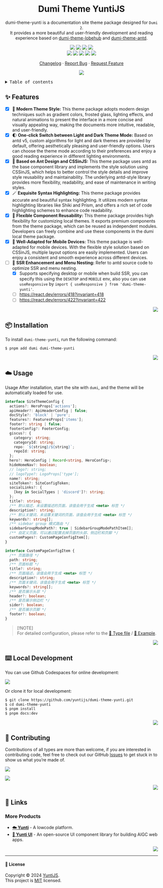 <a name="readme-top"></a>

<div align="center">

<h1>Dumi Theme YuntiJS</h1>

dumi-theme-yunti is a documentation site theme package designed for `Dumi 2`. <br/>It provides a more beautiful and user-friendly development and reading experience based on [dumi-theme-lobehub](https://github.com/lobehub/dumi-theme-lobehub) and [dumi-theme-antd](https://github.com/KuangPF/dumi-theme-antd).

[![][npm-release-shield]][npm-release-link]
[![][github-releasedate-shield]][github-releasedate-link]
[![][github-action-test-shield]][github-action-test-link]
[![][github-action-release-shield]][github-action-release-link]<br/>
[![][github-contributors-shield]][github-contributors-link]
[![][github-forks-shield]][github-forks-link]
[![][github-stars-shield]][github-stars-link]
[![][github-issues-shield]][github-issues-link]
[![][github-license-shield]][github-license-link]

[Changelog](./CHANGELOG.md) · [Report Bug][github-issues-link] · [Request Feature][github-issues-link]

![](https://raw.githubusercontent.com/andreasbm/readme/master/assets/lines/rainbow.png)

</div>

<details>
<summary><kbd>Table of contents</kbd></summary>

#### TOC

- [✨ Features](#-features)
- [📦 Installation](#-installation)
- [☁️ Usage](#️-usage)
- [⌨️ Local Development](#️-local-development)
- [🤝 Contributing](#-contributing)
- [🔗 Links](#-links)
  - [More Products](#more-products)

####

</details>

## ✨ Features

- [x] 🤯 **Modern Theme Style:** This theme package adopts modern design techniques such as gradient colors, frosted glass, lighting effects, and natural animations to present the interface in a more concise and visually appealing way, making the documents more intuitive, readable, and user-friendly.
- [x] 🌓 **One-click Switch between Light and Dark Theme Mode:** Based on antd v5, custom algorithms for light and dark themes are provided by default, offering aesthetically pleasing and user-friendly options. Users can choose the theme mode according to their preferences and enjoy a good reading experience in different lighting environments.
- [x] 💅 **Based on Ant Design and CSSinJS:** This theme package uses antd as the base component library and implements the style solution using CSSinJS, which helps to better control the style details and improve style reusability and maintainability. The underlying antd-style library provides more flexibility, readability, and ease of maintenance in writing styles.
- [x] 🪄 **Exquisite Syntax Highlighting:** This theme package provides accurate and beautiful syntax highlighting. It utilizes modern syntax highlighting libraries like Shiki and Prism, and offers a rich set of code highlighting schemes to enhance code readability.
- [x] 🧩 **Flexible Component Reusability:** This theme package provides high flexibility for customizing local themes. It exports premium components from the theme package, which can be reused as independent modules. Developers can freely combine and use these components in the dumi local theme package.
- [x] 📱 **Well-Adapted for Mobile Devices:** This theme package is well-adapted for mobile devices. With the flexible style solution based on CSSinJS, multiple layout options are easily implemented. Users can enjoy a consistent and smooth experience across different devices.
- [ ] 🧭 **SSR Enhancement and Menu Nesting:** Refer to antd source code to optimize SSR and menu nesting.
  - [x] Supports specifying desktop or mobile when build SSR, you can specify this using the `DESKTOP` and `MOBILE` env, also you can use `useResponsive` by `import { useResponsive } from 'dumi-theme-yunti'`.
  - [ ] <https://react.dev/errors/418?invariant=418>
  - [ ] <https://react.dev/errors/422?invariant=422>

<div align="right">

[![][back-to-top]](#readme-top)

</div>

## 📦 Installation

To install `dumi-theme-yunti`, run the following command:

```bash
$ pnpm add dumi dumi-theme-yunti
```

<div align="right">

[![][back-to-top]](#readme-top)

</div>

## ☁️ Usage

Usage After installation, start the site with `dumi`, and the theme will be automatically loaded for use.

```ts
interface SiteThemeConfig {
  actions?: HeroProps['actions'];
  apiHeader?: ApiHeaderConfig | false;
  docStyle?: 'block' | 'pure';
  features?: FeaturesProps['items'];
  footer?: string | false;
  footerConfig?: FooterConfig;
  giscus?: {
    category: string;
    categoryId: string;
    repo: `${string}/${string}`;
    repoId: string;
  };
  hero?: HeroConfig | Record<string, HeroConfig>;
  hideHomeNav?: boolean;
  // logo?: string;
  // logoType?: LogoProps['type'];
  name?: string;
  siteToken?: SiteConfigToken;
  socialLinks?: {
    [key in SocialTypes | 'discord']?: string;
  };
  title?: string;
  /** 默认描述，未设置描述的页面，该值会用于生成 <meta> 标签 */
  description?: string;
  /** 默认关键词，未设置关键词的页面，该值会用于生成 <meta> 标签 */
  keywords?: string[];
  /** sidebar group 模式路由 */
  sidebarGroupModePath?: true | SidebarGroupModePathItem[];
  /** 自定义页面，可以通过配置去掉页面的头部、侧边栏和页脚 */
  customPages?: CustomPageConfigItem[];
}

interface CustomPageConfigItem {
  /** 页面路径 */
  path: string;
  /** 页面标题 */
  title?: string;
  /** 页面描述，该值会用于生成 <meta> 标签 */
  description?: string;
  /** 页面关键词，该值会用于生成 <meta> 标签 */
  keywords?: string[];
  /** 是否展示头部 */
  header?: boolean;
  /** 是否展示侧边栏 */
  sider?: boolean;
  /** 是否展示页脚 */
  footer?: boolean;
}
```

> \[!NOTE]\
> For detailed configuration, please refer to the [📘 Type file](https://github.com/yuntijs/dumi-theme-yunti/blob/master/src/types/config.ts) / [📘 Example](https://github.com/yuntijs/dumi-theme-yunti/blob/master/example/.dumirc.ts).

<div align="right">

[![][back-to-top]](#readme-top)

</div>

## ⌨️ Local Development

You can use Github Codespaces for online development:

[![][github-codespace-shield]][github-codespace-link]

Or clone it for local development:

```bash
$ git clone https://github.com/yuntijs/dumi-theme-yunti.git
$ cd dumi-theme-yunti
$ pnpm install
$ pnpm docs:dev
```

<div align="right">

[![][back-to-top]](#readme-top)

</div>

## 🤝 Contributing

Contributions of all types are more than welcome, if you are interested in contributing code, feel free to check out our GitHub [Issues][github-issues-link] to get stuck in to show us what you’re made of.

[![][pr-welcome-shield]][pr-welcome-link]

[![][github-contrib-shield]][github-contrib-link]

<div align="right">

[![][back-to-top]](#readme-top)

</div>

## 🔗 Links

### More Products

- **[☁️ Yunti](https://github.com/yuntijs/yunti)** - A lowcode platform.
- **[🍭 Yunti UI](https://github.com/yuntijs/yunti-ui)** - An open-source UI component library for building AIGC web apps.

<div align="right">

[![][back-to-top]](#readme-top)

</div>

---

#### 📝 License

Copyright © 2024 [YuntiJS][profile-link]. <br />
This project is [MIT](./LICENSE) licensed.

<!-- LINK GROUP -->

[back-to-top]: https://img.shields.io/badge/-BACK_TO_TOP-black?style=flat-square
[github-action-release-link]: https://github.com/yuntijs/dumi-theme-yunti/actions/workflows/release.yml
[github-action-release-shield]: https://img.shields.io/github/actions/workflow/status/yuntijs/dumi-theme-yunti/release.yml?label=release&labelColor=black&logo=githubactions&logoColor=white&style=flat-square
[github-action-test-link]: https://github.com/yuntijs/dumi-theme-yunti/actions/workflows/test.yml
[github-action-test-shield]: https://img.shields.io/github/actions/workflow/status/yuntijs/dumi-theme-yunti/test.yml?label=test&labelColor=black&logo=githubactions&logoColor=white&style=flat-square
[github-codespace-link]: https://codespaces.new/yuntijs/dumi-theme-yunti
[github-codespace-shield]: https://github.com/codespaces/badge.svg
[github-contrib-link]: https://github.com/yuntijs/dumi-theme-yunti/graphs/contributors
[github-contrib-shield]: https://contrib.rocks/image?repo=yuntijs%2Fdumi-theme-yuntijs
[github-contributors-link]: https://github.com/yuntijs/dumi-theme-yunti/graphs/contributors
[github-contributors-shield]: https://img.shields.io/github/contributors/yuntijs/dumi-theme-yunti?color=c4f042&labelColor=black&style=flat-square
[github-forks-link]: https://github.com/yuntijs/dumi-theme-yunti/network/members
[github-forks-shield]: https://img.shields.io/github/forks/yuntijs/dumi-theme-yunti?color=8ae8ff&labelColor=black&style=flat-square
[github-issues-link]: https://github.com/yuntijs/dumi-theme-yunti/issues
[github-issues-shield]: https://img.shields.io/github/issues/yuntijs/dumi-theme-yunti?color=ff80eb&labelColor=black&style=flat-square
[github-license-link]: https://github.com/yuntijs/dumi-theme-yunti/blob/main/LICENSE
[github-license-shield]: https://img.shields.io/github/license/yuntijs/dumi-theme-yunti?color=white&labelColor=black&style=flat-square
[github-releasedate-link]: https://github.com/yuntijs/dumi-theme-yunti/releases
[github-releasedate-shield]: https://img.shields.io/github/release-date/yuntijs/dumi-theme-yunti?labelColor=black&style=flat-square
[github-stars-link]: https://github.com/yuntijs/dumi-theme-yunti/network/stargazers
[github-stars-shield]: https://img.shields.io/github/stars/yuntijs/dumi-theme-yunti?color=ffcb47&labelColor=black&style=flat-square
[npm-release-link]: https://www.npmjs.com/package/dumi-theme-yunti
[npm-release-shield]: https://img.shields.io/npm/v/dumi-theme-yunti?color=369eff&labelColor=black&logo=npm&logoColor=white&style=flat-square
[pr-welcome-link]: https://github.com/yuntijs/dumi-theme-yunti/pulls
[pr-welcome-shield]: https://img.shields.io/badge/%F0%9F%A4%AF%20PR%20WELCOME-%E2%86%92-ffcb47?labelColor=black&style=for-the-badge
[profile-link]: https://github.com/yuntijs
